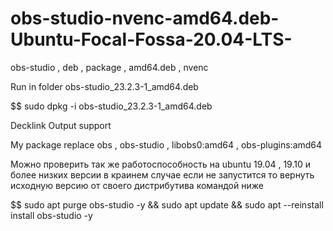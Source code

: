 # obs-studio-nvenc-amd64.deb-Ubuntu-Focal-Fossa-20.04-LTS-
obs-studio , deb , package , amd64.deb , nvenc

Run in folder obs-studio_23.2.3-1_amd64.deb

$$ sudo dpkg -i obs-studio_23.2.3-1_amd64.deb

Decklink Output support

My package replace obs , obs-studio , libobs0:amd64 , obs-plugins:amd64

Можно проверить так же работоспособность на ubuntu 19.04 , 19.10 и более низких версии в краинем случае если не запустится то вернуть исходную версию от своего дистрибутива командой ниже

$$ sudo apt purge obs-studio -y && sudo apt update && sudo apt --reinstall install obs-studio -y
